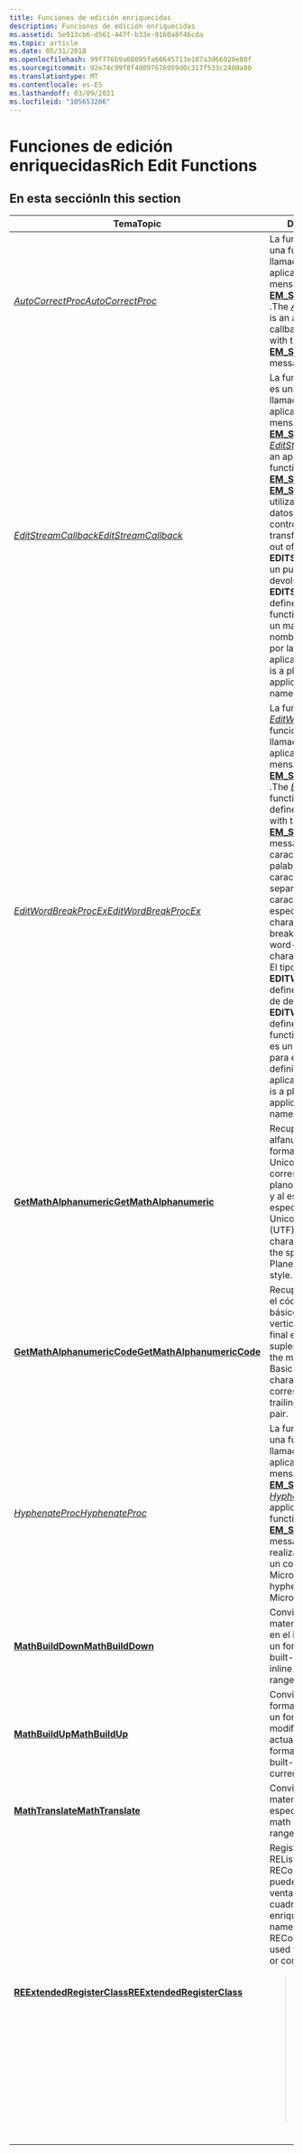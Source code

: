 ```yaml
---
title: Funciones de edición enriquecidas
description: Funciones de edición enriquecidas
ms.assetid: 5e913cb6-d561-447f-b33e-9160a8f46cda
ms.topic: article
ms.date: 05/31/2018
ms.openlocfilehash: 99f776b9a08095fa66645713e107a3d66920e80f
ms.sourcegitcommit: 92e74c99f8f4d097676959d0c317f533c2400a80
ms.translationtype: MT
ms.contentlocale: es-ES
ms.lasthandoff: 03/09/2021
ms.locfileid: "105653206"
---
```

# <a name="rich-edit-functions"></a><span data-ttu-id="99b0f-103">Funciones de edición enriquecidas</span><span class="sxs-lookup"><span data-stu-id="99b0f-103">Rich Edit Functions</span></span>

## <a name="in-this-section"></a><span data-ttu-id="99b0f-104">En esta sección</span><span class="sxs-lookup"><span data-stu-id="99b0f-104">In this section</span></span>



<table>
<colgroup>
<col style="width: 50%" />
<col style="width: 50%" />
</colgroup>
<thead>
<tr class="header">
<th><span data-ttu-id="99b0f-105">Tema</span><span class="sxs-lookup"><span data-stu-id="99b0f-105">Topic</span></span></th>
<th><span data-ttu-id="99b0f-106">Descripción</span><span class="sxs-lookup"><span data-stu-id="99b0f-106">Description</span></span></th>
</tr>
</thead>
<tbody>
<tr class="odd">
<td><span data-ttu-id="99b0f-107"><a href="/windows/desktop/api/Richedit/nc-richedit-autocorrectproc"><em>AutoCorrectProc</em></a></span><span class="sxs-lookup"><span data-stu-id="99b0f-107"><a href="/windows/desktop/api/Richedit/nc-richedit-autocorrectproc"><em>AutoCorrectProc</em></a></span></span><br/></td>
<td><span data-ttu-id="99b0f-108">La función <a href="/windows/desktop/api/Richedit/nc-richedit-autocorrectproc"><em>AutoCorrectProc</em></a> es una función de devolución de llamada definida por la aplicación que se usa con el mensaje de <a href="em-setautocorrectproc.md"><strong>EM_SETAUTOCORRECTPROC</strong></a> .</span><span class="sxs-lookup"><span data-stu-id="99b0f-108">The <a href="/windows/desktop/api/Richedit/nc-richedit-autocorrectproc"><em>AutoCorrectProc</em></a> function is an application-defined callback function that is used with the <a href="em-setautocorrectproc.md"><strong>EM_SETAUTOCORRECTPROC</strong></a> message.</span></span><br/></td>
</tr>
<tr class="even">
<td><span data-ttu-id="99b0f-109"><a href="/windows/desktop/api/Richedit/nc-richedit-editstreamcallback"><em>EditStreamCallback</em></a></span><span class="sxs-lookup"><span data-stu-id="99b0f-109"><a href="/windows/desktop/api/Richedit/nc-richedit-editstreamcallback"><em>EditStreamCallback</em></a></span></span><br/></td>
<td><span data-ttu-id="99b0f-110">La función <a href="/windows/desktop/api/Richedit/nc-richedit-editstreamcallback"><em>EditStreamCallback</em></a> es una función de devolución de llamada definida por la aplicación que se usa con los mensajes <a href="em-streamin.md"><strong>EM_STREAMIN</strong></a> y <a href="em-streamout.md"><strong>EM_STREAMOUT</strong></a> .</span><span class="sxs-lookup"><span data-stu-id="99b0f-110">The <a href="/windows/desktop/api/Richedit/nc-richedit-editstreamcallback"><em>EditStreamCallback</em></a> function is an application defined callback function used with the <a href="em-streamin.md"><strong>EM_STREAMIN</strong></a> and <a href="em-streamout.md"><strong>EM_STREAMOUT</strong></a> messages.</span></span> <span data-ttu-id="99b0f-111">Se utiliza para transferir un flujo de datos dentro o fuera de un control Rich Edit.</span><span class="sxs-lookup"><span data-stu-id="99b0f-111">It is used to transfer a stream of data into or out of a rich edit control.</span></span> <span data-ttu-id="99b0f-112">El tipo <strong>EDITSTREAMCALLBACK</strong> define un puntero a esta función de devolución de llamada.</span><span class="sxs-lookup"><span data-stu-id="99b0f-112">The <strong>EDITSTREAMCALLBACK</strong> type defines a pointer to this callback function.</span></span> <span data-ttu-id="99b0f-113"><em>EditStreamCallback</em> es un marcador de posición para el nombre de la función definida por la aplicación.</span><span class="sxs-lookup"><span data-stu-id="99b0f-113"><em>EditStreamCallback</em> is a placeholder for the application-defined function name.</span></span> <br/></td>
</tr>
<tr class="odd">
<td><span data-ttu-id="99b0f-114"><a href="/windows/desktop/api/Richedit/nc-richedit-editwordbreakprocex"><em>EditWordBreakProcEx</em></a></span><span class="sxs-lookup"><span data-stu-id="99b0f-114"><a href="/windows/desktop/api/Richedit/nc-richedit-editwordbreakprocex"><em>EditWordBreakProcEx</em></a></span></span><br/></td>
<td><span data-ttu-id="99b0f-115">La función <a href="/windows/desktop/api/Richedit/nc-richedit-editwordbreakprocex"><em>EditWordBreakProcEx</em></a> es una función de devolución de llamada definida por la aplicación que se usa con el mensaje de <a href="em-setwordbreakprocex.md"><strong>EM_SETWORDBREAKPROCEX</strong></a> .</span><span class="sxs-lookup"><span data-stu-id="99b0f-115">The <a href="/windows/desktop/api/Richedit/nc-richedit-editwordbreakprocex"><em>EditWordBreakProcEx</em></a> function is an application defined callback function used with the <a href="em-setwordbreakprocex.md"><strong>EM_SETWORDBREAKPROCEX</strong></a> message.</span></span> <span data-ttu-id="99b0f-116">Determina el índice de caracteres de la separación de palabras o la clase de caracteres y las marcas de separación de palabras de los caracteres del texto especificado.</span><span class="sxs-lookup"><span data-stu-id="99b0f-116">It determines the character index of the word break or the character class and word-break flags of the characters in the specified text.</span></span> <span data-ttu-id="99b0f-117">El tipo <strong>EDITWORDBREAKPROCEX</strong> define un puntero a esta función de devolución de llamada.</span><span class="sxs-lookup"><span data-stu-id="99b0f-117">The <strong>EDITWORDBREAKPROCEX</strong> type defines a pointer to this callback function.</span></span> <span data-ttu-id="99b0f-118"><em>EditWordBreakProcEx</em> es un marcador de posición para el nombre de la función definida por la aplicación.</span><span class="sxs-lookup"><span data-stu-id="99b0f-118"><em>EditWordBreakProcEx</em> is a placeholder for the application-defined function name.</span></span> <br/></td>
</tr>
<tr class="even">
<td><span data-ttu-id="99b0f-119"><a href="/previous-versions/windows/desktop/legacy/hh780353(v=vs.85)"><strong>GetMathAlphanumeric</strong></a></span><span class="sxs-lookup"><span data-stu-id="99b0f-119"><a href="/previous-versions/windows/desktop/legacy/hh780353(v=vs.85)"><strong>GetMathAlphanumeric</strong></a></span></span><br/></td>
<td><span data-ttu-id="99b0f-120">Recupera el carácter alfanumérico matemático de formato de transformación Unicode (UTF)-32 que corresponde al carácter de plano básico multilingüe (BMP) y al estilo matemático especificados.</span><span class="sxs-lookup"><span data-stu-id="99b0f-120">Retrieves the Unicode Transformation Format (UTF)-32 math alphanumeric character that corresponds to the specified Basic Multilingual Plane (BMP) character and math style.</span></span> <br/></td>
</tr>
<tr class="odd">
<td><span data-ttu-id="99b0f-121"><a href="/previous-versions/windows/desktop/legacy/hh780354(v=vs.85)"><strong>GetMathAlphanumericCode</strong></a></span><span class="sxs-lookup"><span data-stu-id="99b0f-121"><a href="/previous-versions/windows/desktop/legacy/hh780354(v=vs.85)"><strong>GetMathAlphanumericCode</strong></a></span></span><br/></td>
<td><span data-ttu-id="99b0f-122">Recupera el estilo matemático y el código de carácter de plano básico multilingüe (BMP) vertical que corresponde al byte final especificado de un par suplente matemático.</span><span class="sxs-lookup"><span data-stu-id="99b0f-122">Retrieves the math style and the upright Basic Multilingual Plane (BMP) character code that corresponds to the specified trailing byte of a math surrogate pair.</span></span><br/></td>
</tr>
<tr class="even">
<td><span data-ttu-id="99b0f-123"><a href="/windows/desktop/api/Richedit/nf-richedit-hyphenateproc"><em>HyphenateProc</em></a></span><span class="sxs-lookup"><span data-stu-id="99b0f-123"><a href="/windows/desktop/api/Richedit/nf-richedit-hyphenateproc"><em>HyphenateProc</em></a></span></span><br/></td>
<td><span data-ttu-id="99b0f-124">La función <a href="/windows/desktop/api/Richedit/nf-richedit-hyphenateproc"><em>HyphenateProc</em></a> es una función de devolución de llamada definida por la aplicación que se usa con el mensaje de <a href="em-sethyphenateinfo.md"><strong>EM_SETHYPHENATEINFO</strong></a> .</span><span class="sxs-lookup"><span data-stu-id="99b0f-124">The <a href="/windows/desktop/api/Richedit/nf-richedit-hyphenateproc"><em>HyphenateProc</em></a> function is an application defined callback function used with the <a href="em-sethyphenateinfo.md"><strong>EM_SETHYPHENATEINFO</strong></a> message.</span></span> <span data-ttu-id="99b0f-125">Determina cómo se realiza la división en guiones en un control Rich Edit de Microsoft.</span><span class="sxs-lookup"><span data-stu-id="99b0f-125">It determines how hyphenation is done in a Microsoft Rich Edit control.</span></span><br/></td>
</tr>
<tr class="odd">
<td><span data-ttu-id="99b0f-126"><a href="/previous-versions/windows/desktop/legacy/hh780443(v=vs.85)"><strong>MathBuildDown</strong></a></span><span class="sxs-lookup"><span data-stu-id="99b0f-126"><a href="/previous-versions/windows/desktop/legacy/hh780443(v=vs.85)"><strong>MathBuildDown</strong></a></span></span><br/></td>
<td><span data-ttu-id="99b0f-127">Convierte los objetos matemáticos e inline integrados en el intervalo especificado en un formato lineal.</span><span class="sxs-lookup"><span data-stu-id="99b0f-127">Translates the built-up math, ruby, and other inline objects in the specified range to linear form.</span></span><br/></td>
</tr>
<tr class="even">
<td><span data-ttu-id="99b0f-128"><a href="/previous-versions/windows/desktop/legacy/hh780445(v=vs.85)"><strong>MathBuildUp</strong></a></span><span class="sxs-lookup"><span data-stu-id="99b0f-128"><a href="/previous-versions/windows/desktop/legacy/hh780445(v=vs.85)"><strong>MathBuildUp</strong></a></span></span><br/></td>
<td><span data-ttu-id="99b0f-129">Convierte las matemáticas de formato lineal de un intervalo en un formulario integrado, o modifica el formulario integrado actual.</span><span class="sxs-lookup"><span data-stu-id="99b0f-129">Converts the linear-format math in a range to a built-up form, or modifies the current built-up form.</span></span> <br/></td>
</tr>
<tr class="odd">
<td><span data-ttu-id="99b0f-130"><a href="/previous-versions/windows/desktop/legacy/hh780446(v=vs.85)"><strong>MathTranslate</strong></a></span><span class="sxs-lookup"><span data-stu-id="99b0f-130"><a href="/previous-versions/windows/desktop/legacy/hh780446(v=vs.85)"><strong>MathTranslate</strong></a></span></span><br/></td>
<td><span data-ttu-id="99b0f-131">Convierte los caracteres matemáticos en el intervalo especificado.</span><span class="sxs-lookup"><span data-stu-id="99b0f-131">Translates the math characters in the specified range.</span></span><br/></td>
</tr>
<tr class="even">
<td><span data-ttu-id="99b0f-132"><a href="reextendedregisterclass.md"><strong>REExtendedRegisterClass</strong></a></span><span class="sxs-lookup"><span data-stu-id="99b0f-132"><a href="reextendedregisterclass.md"><strong>REExtendedRegisterClass</strong></a></span></span><br/></td>
<td><span data-ttu-id="99b0f-133">Registra dos nombres de clase, REListBox20W y RECombobox20W, que se pueden usar para crear ventanas de cuadro de lista o de cuadro combinado de edición enriquecida.</span><span class="sxs-lookup"><span data-stu-id="99b0f-133">Registers two class names, REListBox20W and RECombobox20W, that could be used to create Rich Edit listbox or combobox windows.</span></span> <br/>
<blockquote>
[!Note]<br />
<span data-ttu-id="99b0f-134">Diseñado para uso interno; no se recomienda para su uso en aplicaciones de.</span><span class="sxs-lookup"><span data-stu-id="99b0f-134">Intended for internal use; not recommended for use in applications.</span></span> <span data-ttu-id="99b0f-135">Es posible que esta función no se admita en versiones futuras.</span><span class="sxs-lookup"><span data-stu-id="99b0f-135">This function may not be supported in future versions.</span></span>
</blockquote>
<br/></td>
</tr>
</tbody>
</table>



 

 


